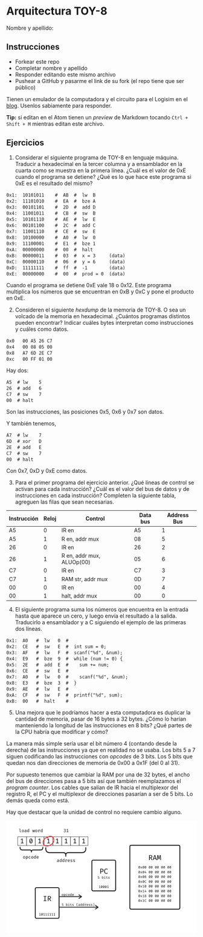 # Arquitectura TOY-8

Nombre y apellido:

## Instrucciones

- Forkear este repo
- Completar nombre y apellido
- Responder editando este mismo archivo
- Pushear a GitHub y pasarme el link de su fork (el repo tiene que ser público)


Tienen un emulador de la computadora y el circuito para el Logisim en el [blog](https://la35.net/orga/emulador.html). Usenlos sabiamente para responder.

**Tip:** si editan en el Atom tienen un _preview_ de Markdown tocando `Ctrl + Shift + M` mientras editan este archivo.
## Ejercicios

1. Considerar el siguiente programa de TOY-8 en lenguaje máquina. Traducir a hexadecimal en la tercer columna y a ensamblador en la cuarta como se muestra en la primera línea. ¿Cuál es el valor de 0xE cuando el programa se detiene? ¿Qué es lo que hace este programa si 0xE es el resultado del mismo?

```
0x1:  10101011    #  AB  #  lw  B
0x2:  11101010    #  EA  #  bze A
0x3:  00101101    #  2D  #  add D
0x4:  11001011    #  CB  #  sw  B
0x5:  10101110    #  AE  #  lw  E
0x6:  00101100    #  2C  #  add C
0x7:  11001110    #  CE  #  sw  E
0x8:  10100000    #  A0  #  lw  0
0x9:  11100001    #  E1  #  bze 1
0xA:  00000000    #  00  #  halt
0xB:  00000011    #  03  #  x = 3     (data)
0xC:  00000110    #  06  #  y = 6     (data)
0xD:  11111111    #  ff  #  -1        (data)
0xE:  00000000    #  00  #  prod = 0  (data)
```

Cuando el programa se detiene 0xE vale 18 o 0x12.
Este programa multiplica los números que se encuentran en 0xB y 0xC y pone el producto en 0xE.

2. Consideren el siguiente _hexdump_ de la memoria de TOY-8. O sea un volcado de la memoria en hexadecimal. ¿Cuántos programas distintos pueden encontrar? Indicar cuáles bytes interpretan como instrucciones y cuáles como datos.

```
0x0   00 A5 26 C7
0x4   00 08 05 00
0x8   A7 6D 2E C7
0xc   00 FF 01 00
```

Hay dos:

```
A5  # lw    5
26  # add   6
C7  # sw    7
00  # halt
```

Son las instrucciones, las posiciones 0x5, 0x6 y 0x7 son datos.

Y también tenemos,

```
A7  # lw    7
6D  # xor   D
2E  # add   E
C7  # sw    7  
00  # halt
```

Con 0x7, 0xD y 0xE como datos.

3. Para el primer programa del ejercicio anterior. ¿Qué líneas de control se activan para cada instrucción? ¿Cuál es el valor del bus de datos y de instrucciones en cada instrucción? Completen la siguiente tabla, agreguen las filas que sean necesarias.

|Instrucción|Reloj|Control|Data bus|Address Bus|
|---|---|-------------------------|---|---|
|A5 |0  |IR en                    |A5 |1  |
|A5 |1  |R en, addr mux           |08 |5  |
|26 |0  |IR en                    |26 |2  |
|26 |1  |R en, addr mux, ALUOp(00)|05 |6  |
|C7 |0  |IR en                    |C7 |3  |
|C7 |1  |RAM str, addr mux        |0D |7  |
|00 |0  |IR en                    |00 |4  |
|00 |1  |halt, addr mux           |00 |0  |

4. El siguiente programa suma los números que encuentra en la entrada hasta que aparece un cero, y luego envía el resultado a la salida. Traducirlo a ensamblador y a C siguiendo el ejemplo de las primeras dos líneas.

```
0x1:  A0   #  lw   0  #
0x2:  CE   #  sw   E  #  int sum = 0;
0x3:  AF   #  lw   F  #  scanf("%d", &num);
0x4:  E9   #  bze  9  #  while (num != 0) {
0x5:  2E   #  add  E  #    sum += num;
0x6:  CE   #  sw   E  #    
0x7:  A0   #  lw   0  #    scanf("%d", &num);
0x8:  E3   #  bze  3  #  }
0x9:  AE   #  lw   E  #  
0xA:  CF   #  sw   F  #  printf("%d", sum);
0xB:  00   #  halt    #
```

5. Una mejora que le podríamos hacer a esta computadora es duplicar la cantidad de memoria, pasar de 16 bytes a 32 bytes. ¿Cómo lo harían manteniendo la longitud de las instrucciones en 8 bits? ¿Qué partes de la CPU habría que modificar y cómo?

La manera más simple sería usar el bit número 4 (contando desde la derecha) de las instrucciones ya que en realidad no se usaba. Los bits 5 a 7 siguen codificando las instrucciones con _opcodes_ de 3 bits. Los 5 bits que quedan nos dan direcciones de memoria de 0x00 a 0x1F (del 0 al 31).

Por supuesto tenemos que cambiar la RAM por una de 32 bytes, el ancho del bus de direcciones pasa a 5 bits así que también reemplazamos el _program counter_. Los cables que salían de IR hacia el multiplexor del registro R, el PC y el multiplexor de direcciones pasarían a ser de 5 bits. Lo demás queda como está.

Hay que destacar que la unidad de control no requiere cambio alguno.

![toy8-32-bytes](img/toy8-32-bytes.png)

